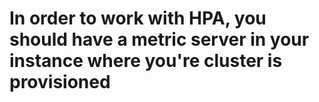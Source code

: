 # In order to work with HPA, you should have a metric server in your instance where you're cluster is provisioned